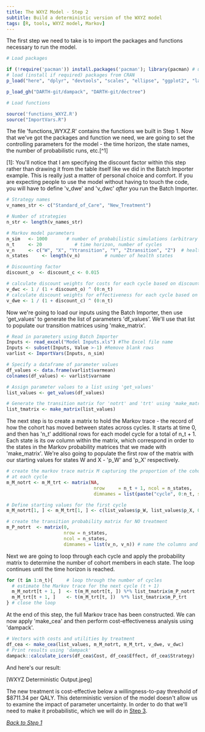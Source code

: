 ```yaml
---
title: The WXYZ Model - Step 2
subtitle: Build a deterministic version of the WXYZ model
tags: [R, tools, WXYZ model, Markov]
---
```


The first step we need to take is to import the packages and functions necessary to run the model.

```r
# Load packages

if (!require('pacman')) install.packages('pacman'); library(pacman) # use this package to conveniently install other packages
# load (install if required) packages from CRAN
p_load("here", "dplyr", "devtools", "scales", "ellipse", "ggplot2", "lazyeval", "igraph", "truncnorm", "ggraph", "reshape2", "knitr", "stringr", "diagram", "bcea", "readxl")                                               

p_load_gh("DARTH-git/dampack", "DARTH-git/dectree")

# Load functions

source('functions_WXYZ.R')
source("ImportVars.R")
```

The file 'functions_WYXZ.R' contains the functions we built in Step 1. Now that we've got the packages and function we need, we are going to set the controlling parameters for the model - the time horizon, the state names, the number of probabilistic runs, etc.[^1]

[1]: You'll notice that I am specifying the discount factor within this step rather than drawing it from the table itself like we did in the Batch Importer example. This is really just a matter of personal choice and comfort. If you are expecting people to use the model without having to touch the code, you will have to define 'v_dwe' and 'v_dwc' *after* you run the Batch Importer.

```r
# Strategy names
v_names_str <- c("Standard_of_Care", "New_Treatment") 

# Number of strategies
n_str <- length(v_names_str)

# Markov model parameters
n_sim   <- 1000       # number of probabilistic simulations (arbitrary for deterministic model)
n_t     <- 20            # time horizon, number of cycles
v_n     <- c("W", "X", "Ytransition", "Y", "Ztransition", "Z")  # health state names  
n_states     <- length(v_n)         # number of health states

# Discounting factor
discount_o  <- discount_c <- 0.015

# calculate discount weights for costs for each cycle based on discount rate d_c
v_dwc <- 1 / (1 + discount_o) ^ (0:n_t) 
# calculate discount weights for effectiveness for each cycle based on discount rate d_e
v_dwe <- 1 / (1 + discount_c) ^ (0:n_t) 
```

Now we're going to load our inputs using the Batch Importer, then use 'get_values' to generate the list of parameters 'df_values'. We'll use that list to populate our transition matrices using 'make_matrix'.

```r
# Read in parameters using Batch Importer
Inputs <- read_excel("Model Inputs.xls") #The Excel file name
Inputs <- subset(Inputs, Value >-1) #Remove blank rows
varlist <- ImportVars(Inputs, n_sim)

# Specify a dataframe of parameter values
df_values <- data.frame(varlist$varmean)
colnames(df_values) <- varlist$varname

# Assign parameter values to a list using 'get_values'
list_values <- get_values(df_values)

# Generate the transition matrix for 'notrt' and 'trt' using 'make_matrix'
list_tmatrix <- make_matrix(list_values)
```

The next step is to create a matrix to hold the Markov trace - the record of how the cohort has moved between states across cycles. It starts at time 0, and then has 'n_t' additional rows for each model cycle for a total of n_t + 1. Each state is its ow column within the matrix, which correspond in order to the states in the Markov probability matrices that we made with 'make_matrix'. We're also going to populate the first row of the matrix with our starting values for states W and X - 'p_W' and 'p_X' respectively.

```r
# create the markov trace matrix M capturing the proportion of the cohort in each state 
# at each cycle
m_M_notrt <- m_M_trt <- matrix(NA, 
                                nrow     = n_t + 1, ncol = n_states,
                                dimnames = list(paste("cycle", 0:n_t, sep = " "), v_n))

# Define starting values for the first cycle
m_M_notrt[1, ] <- m_M_trt[1, ] <- c(list_values$p_W, list_values$p_X, 0, 0, 0, 0) 

# create the transition probability matrix for NO treatment
m_P_notrt  <- matrix(0,
                     nrow = n_states,
                     ncol = n_states,
                     dimnames = list(v_n, v_n)) # name the columns and rows of the matrix
```

Next we are going to loop through each cycle and apply the probability matrix to determine the number of cohort members in each state. The loop continues until the time horizon is reached.

```r
for (t in 1:n_t){     # loop through the number of cycles
  # estimate the Markov trace for the next cycle (t + 1)
  m_M_notrt[t + 1, ]  <- t(m_M_notrt[t, ]) %*% list_tmatrix$m_P_notrt
  m_M_trt[t + 1, ]    <- t(m_M_trt[t, ])  %*% list_tmatrix$m_P_trt      
} # close the loop
```

At the end of this step, the full Markov trace has been constructed. We can now apply 'make_cea' and then perform cost-effectiveness analysis using 'dampack'.

```r
# Vectors with costs and utilities by treatment
df_cea <- make_cea(list_values, m_M_notrt, m_M_trt, v_dwe, v_dwc)
# Print results using 'dampack'
dampack::calculate_icers(df_cea$Cost, df_cea$Effect, df_cea$Strategy)
```

And here's our result:

[WXYZ Deterministic Output.jpeg]

The new treatment is cost-effective below a willingness-to-pay threshold of $8711.34 per QALY. This deterministic version of the model doesn't allow us to examine the impact of parameter uncertainty. In order to do that we'll need to make it probabilistic, which we will do in [Step 3](WXYZ-Step3).

*[Back to Step 1](WXYZ-Step1)*